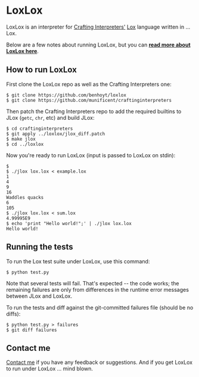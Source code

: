 
LoxLox
======

LoxLox is an interpreter for [Crafting Interpreters'](http://www.craftinginterpreters.com/) [Lox](http://www.craftinginterpreters.com/the-lox-language.html) language written in ... Lox.

Below are a few notes about running LoxLox, but you can [**read more about LoxLox here**](https://benhoyt.com/writings/loxlox/).

## How to run LoxLox

First clone the LoxLox repo as well as the Crafting Interpreters one:

```
$ git clone https://github.com/benhoyt/loxlox
$ git clone https://github.com/munificent/craftinginterpreters
```

Then patch the Crafting Interpreters repo to add the required builtins to JLox (`getc`, `chr`, etc) and build JLox:

```
$ cd craftinginterpreters
$ git apply ../loxlox/jlox_diff.patch
$ make jlox
$ cd ../loxlox
```

Now you're ready to run LoxLox (input is passed to LoxLox on stdin):

```
$ 
$ ./jlox lox.lox < example.lox
1
4
9
16
Waddles quacks
6
105
$ ./jlox lox.lox < sum.lox 
4.99995E9
$ echo 'print "Hello world!";' | ./jlox lox.lox 
Hello world!
```

## Running the tests

To run the Lox test suite under LoxLox, use this command:

```
$ python test.py
```

Note that several tests will fail. That's expected -- the code works; the remaining failures are only from differences in the runtime error messages between JLox and LoxLox.

To run the tests and diff against the git-committed failures file (should be no diffs):

```
$ python test.py > failures
$ git diff failures
```

## Contact me

[Contact me](https://benhoyt.com/) if you have any feedback or suggestions. And if you get LoxLox to run under LoxLox ... mind blown.
